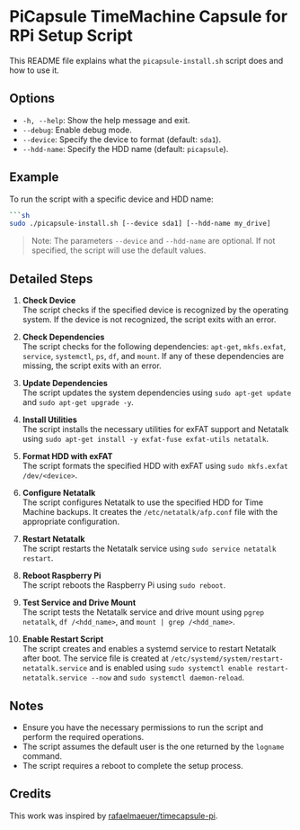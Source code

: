 # PiCapsule TimeMachine Capsule for RPi Setup Script

This README file explains what the `picapsule-install.sh` script does and how to use it.

## Options

- `-h, --help`: Show the help message and exit.
- `--debug`: Enable debug mode.
- `--device`: Specify the device to format (default: `sda1`).
- `--hdd-name`: Specify the HDD name (default: `picapsule`).

## Example

To run the script with a specific device and HDD name:

```sh
```sh
sudo ./picapsule-install.sh [--device sda1] [--hdd-name my_drive]
```

> Note: The parameters `--device` and `--hdd-name` are optional. If not specified, the script will use the default values.

## Detailed Steps

1. **Check Device**  
    The script checks if the specified device is recognized by the operating system. If the device is not recognized, the script exits with an error.

2. **Check Dependencies**  
    The script checks for the following dependencies: `apt-get`, `mkfs.exfat`, `service`, `systemctl`, `ps`, `df`, and `mount`. If any of these dependencies are missing, the script exits with an error.

3. **Update Dependencies**  
    The script updates the system dependencies using `sudo apt-get update` and `sudo apt-get upgrade -y`.

4. **Install Utilities**  
    The script installs the necessary utilities for exFAT support and Netatalk using `sudo apt-get install -y exfat-fuse exfat-utils netatalk`.

5. **Format HDD with exFAT**  
    The script formats the specified HDD with exFAT using `sudo mkfs.exfat /dev/<device>`.

6. **Configure Netatalk**  
    The script configures Netatalk to use the specified HDD for Time Machine backups. It creates the `/etc/netatalk/afp.conf` file with the appropriate configuration.

7. **Restart Netatalk**  
    The script restarts the Netatalk service using `sudo service netatalk restart`.

8. **Reboot Raspberry Pi**  
    The script reboots the Raspberry Pi using `sudo reboot`.

9. **Test Service and Drive Mount**  
    The script tests the Netatalk service and drive mount using `pgrep netatalk`, `df /<hdd_name>`, and `mount | grep /<hdd_name>`.

10. **Enable Restart Script**  
     The script creates and enables a systemd service to restart Netatalk after boot. The service file is created at `/etc/systemd/system/restart-netatalk.service` and is enabled using `sudo systemctl enable restart-netatalk.service --now` and `sudo systemctl daemon-reload`.

## Notes

- Ensure you have the necessary permissions to run the script and perform the required operations.
- The script assumes the default user is the one returned by the `logname` command.
- The script requires a reboot to complete the setup process.

## Credits

This work was inspired by [rafaelmaeuer/timecapsule-pi](https://github.com/rafaelmaeuer/timecapsule-pi).